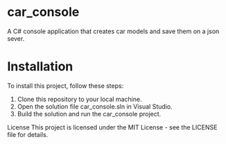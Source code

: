 # car_console
A C# console application that creates car models and save them on a json sever.
# Installation
To install this project, follow these steps:

1. Clone this repository to your local machine.
2. Open the solution file car_console.sln in Visual Studio.
3. Build the solution and run the car_console project.

License
This project is licensed under the MIT License - see the LICENSE file for details.
